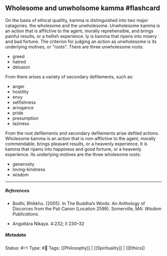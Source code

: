 ## Wholesome and unwholsome kamma  #flashcard 

On the basis of ethical qualilty, kamma is distinguished into two major catagories. the wholesome and the unwholesome. Unwholesome kamma is an action that is afflictive to the agent, morally reprehensible, and brings painful results, or a hellish experience. Iy is kamma that ripens into misery and bad fortune.  The criterion for judging an action as unwholesome is its underlying motives, or "roots". There are three unwholesome roots:  

- greed
- hatred
- delusion

From there arises a variety of secondary defilements, such as:

- anger
- hostility
- envy
- selfishness
- arrogance
- pride
- presumption
- laziness

From the root defilements and secondary defilements arise defiled actions. Wholesome kamma is an action that is non-afflictive to the agent, morally commendable, brings pleasant results, or a heavenly experience. It is kamma that ripens into happiness and good fortune, or a heavenly experience. Its underlying motives are the three wholesome roots: 

- generosity
- loving-kindness
- wisdom

___

##### References

- Bodhi, Bhikkhu. (2005). In The Buddha’s Words: An Anthology of Discorces from the Pali Canon (Location 2599). Somerville, MA: _Wisdom Publications_.

- Anguttara Nikaya. 4:232; II 230–32

##### Metadata
Status: #⛅️ 
Type: #🔵 
Tags: [[Philosophy]] | [[Spirituality]] | [[Ethics]]